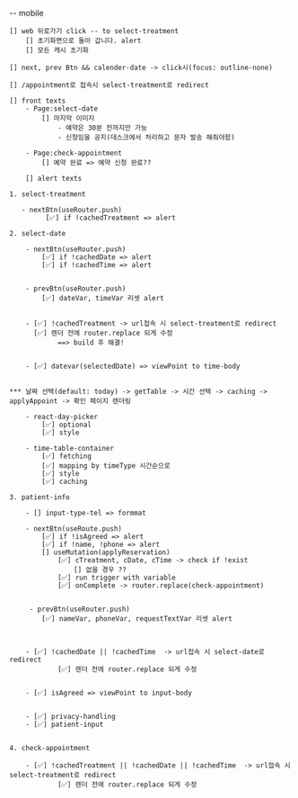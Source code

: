-- mobile

    [] web 뒤로가기 click -- to select-treatment
        [] 초기화면으로 돌아 갑니다. alert
        [] 모든 캐시 초기화

    [] next, prev Btn && calender-date -> click시(focus: outline-none)

    [] /appointment로 접속시 select-treatment로 redirect

    [] front texts
        - Page:select-date
            [] 마지막 이미지
                - 예약은 30분 전까지만 가능
                - 신청임을 공지(데스크에서 처리하고 문자 발송 해줘야함)

        - Page:check-appointment
            [] 예약 완료 => 예약 신청 완료??

        [] alert texts

    1. select-treatment

       - nextBtn(useRouter.push)
             [✅] if !cachedTreatment => alert

    2. select-date

        - nextBtn(useRouter.push)
            [✅] if !cachedDate => alert
            [✅] if !cachedTime => alert


        - prevBtn(useRouter.push)
            [✅] dateVar, timeVar 리셋 alert


        - [✅] !cachedTreatment -> url접속 시 select-treatment로 redirect
          [✅] 렌더 전에 router.replace 되게 수정
                ==> build 후 해결!


        - [✅] datevar(selectedDate) => viewPoint to time-body


    *** 날짜 선택(default: today) -> getTable -> 시간 선택 -> caching -> applyAppoint -> 확인 페이지 렌더링

        - react-day-picker
            [✅] optional
            [✅] style

        - time-table-container
            [✅] fetching
            [✅] mapping by timeType 시간순으로
            [✅] style
            [✅] caching

    3. patient-info

        - [] input-type-tel => formmat

        - nextBtn(useRoute.push)
            [✅] if !isAgreed => alert
            [✅] if !name, !phone => alert
            [] useMutation(applyReservation)
                [✅] cTreatment, cDate, cTime -> check if !exist
                    [] 없을 경우 ??
                [✅] run trigger with variable
                [✅] onComplete -> router.replace(check-appointment)


         - prevBtn(useRouter.push)
            [✅] nameVar, phoneVar, requestTextVar 리셋 alert



        - [✅] !cachedDate || !cachedTime  -> url접속 시 select-date로 redirect
                [✅] 렌더 전에 router.replace 되게 수정


        - [✅] isAgreed => viewPoint to input-body


        - [✅] privacy-handling
        - [✅] patient-input


    4. check-appointment

        - [✅] !cachedTreatment || !cachedDate || !cachedTime  -> url접속 시 select-treatment로 redirect
                [✅] 렌더 전에 router.replace 되게 수정
